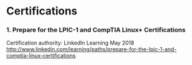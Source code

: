 # Certifications

### 1. Prepare for the LPIC-1 and CompTIA Linux+ Certifications
Certification authority: LinkedIn Learning
May 2018
http://www.linkedin.com/learning/paths/prepare-for-the-lpic-1-and-comptia-linux-certifications
